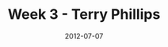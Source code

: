 ---
layout: message
category: message
series: "The Good Life"
title: "Week 3 - Terry Phillips"
date: 2012-07-07
program-description: "Program Week 3 - Good Life"
program: "http://www.crossroads.net/players/media/hq/07_07-08_12Program.pdf"
program-title: "Week 3 - Terry Phillips"
video-description: "Terry Phillips talks about how a life of expectancy leads to the good life."
video-title: "Week 3 - Terry Phillips"
video: "https://s3.amazonaws.com/crossroadsvideomessages/goodlife_03.mp4"
audio-description: "Terry Phillips talks about how a life of expectancy leads to the good life."
audio: "http://www.crossroads.net/players/media/hq/goodlife_03.mp3"
audio-title: "Week 3 - Terry Phillips"
audio-duration: "37&#58;21"
---